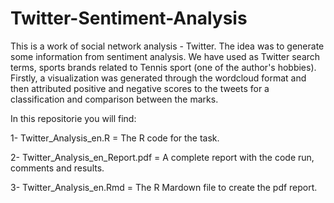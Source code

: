 # Twitter-Sentiment-Analysis

This is a work of social network analysis - Twitter. The idea was to generate some information from sentiment analysis. We have used as Twitter search terms, sports brands related to Tennis sport (one of the author's hobbies). Firstly, a visualization was generated through the wordcloud format and then attributed positive and negative scores to the tweets for a classification and comparison between the marks.

In this repositorie you will find:

1- Twitter_Analysis_en.R = The R code for the task.

2- Twitter_Analysis_en_Report.pdf = A complete report with the code run, comments and results.

3- Twitter_Analysis_en.Rmd = The R Mardown file to create the pdf report.
